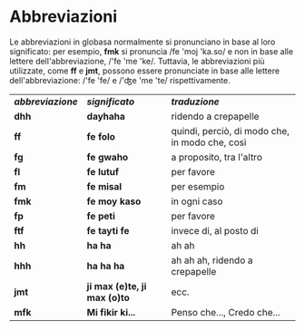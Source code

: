 <h1>Abbreviazioni</h1>
<p>
</p>
<p>Le abbreviazioni in globasa normalmente si pronunciano in base al loro significato: per esempio, <strong>fmk</strong>
	si pronuncia /fe 'moj 'ka.so/ e non in base alle lettere dell'abbreviazione, /'fe 'me 'ke/. Tuttavia, le
	abbreviazioni più utilizzate, come <strong>ff</strong> e <strong>jmt</strong>, possono essere pronunciate in base
	alle lettere dell'abbreviazione: /'fe 'fe/ e /'ʤe 'me 'te/ rispettivamente.</p>
<table style="width:100%">
	<tbody>
		<tr>
			<td><b><i>abbreviazione</i></b></td>
			<td><b><i>significato</i></b></td>
			<td><b><i>traduzione</i></b></td>
		</tr>
		<tr>
			<td><b>dhh</b></td>
			<td><b>dayhaha</b></td>
			<td>ridendo a crepapelle</td>
		</tr>
		<tr>
			<td><b>ff</b></td>
			<td><b>fe folo</b></td>
			<td>quindi, perciò, di modo che, in modo che, così</td>
		</tr>
		<tr>
			<td><b>fg</b></td>
			<td><b>fe gwaho</b></td>
			<td>a proposito, tra l'altro</td>
		</tr>
		<tr>
			<td><b>fl</b></td>
			<td><b>fe lutuf</b></td>
			<td>per favore</td>
		</tr>
		<tr>
			<td><b>fm</b></td>
			<td><b>fe misal</b></td>
			<td>per esempio</td>
		</tr>
		<tr>
			<td><b>fmk</b></td>
			<td><b>fe moy kaso</b></td>
			<td>in ogni caso</td>
		</tr>
		<tr>
			<td><b>fp</b></td>
			<td><b>fe peti</b></td>
			<td>per favore</td>
		</tr>
		<tr>
			<td><b>ftf</b></td>
			<td><b>fe tayti fe</b></td>
			<td>invece di, al posto di</td>
		</tr>
		<tr>
			<td><b>hh</b></td>
			<td><b>ha ha</b></td>
			<td>ah ah</td>
		</tr>
		<tr>
			<td><b>hhh</b></td>
			<td><b>ha ha ha</b></td>
			<td>ah ah ah, ridendo a crepapelle</td>
		</tr>
		<tr>
			<td><b>jmt</b></td>
			<td><b>ji max (e)te, ji max (o)to</b></td>
			<td>ecc.</td>
		</tr>
		<tr>
			<td><b>mfk</b></td>
			<td><b>Mi fikir ki...</b></td>
			<td>Penso che..., Credo che...</td>
		</tr>
	</tbody>
</table>
<p></p>
